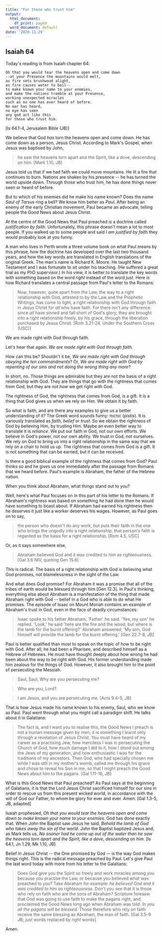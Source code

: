 ```yaml
---
title: "For those who trust him"
output:
  html_document:
    df_print: paged
  word_document: default
date: '2020-11-29'
---
```


## Isaiah 64

Today's reading is from Isaiah chapter 64:

```
Oh that you would tear the heavens open and come down
--at your Presence the mountains would melt,
as fire sets brushwood alight,
as fire causes water to boil--
to make known your name to your enemies,
and make the nations tremble at your Presence,
working unexpected miracles
such as no one has ever heard of before.
No ear has heard,
no eye has seen
any god act like this
for those who trust him.
```

[Is 64.1-4, Jerusalem Bible (JB)]

We believe that God *has* torn the heavens open and come down. He has come down as a person, Jesus Christ. According to Mark's Gospel, when Jesus was baptised by John,

> he saw the heavens torn apart and the Spirit, like a dove, descending on him. [Mark 1.10, JB]

Jesus told us that if we had faith we could move mountains. He lit a fire that continues to burn. Nations are shaken by his presence -- he has turned the world upside down. Through those who trust him, he has done things never seen or heard of before.

But to which of his enemies did he make his name known? Does the name *Saul of Tarsus* ring a bell? We know him better as *Paul*. After being an enemy of the early Christian movement, Paul became an advocate, telling people the Good News about Jesus Christ.

At the centre of the Good News that Paul preached is a doctrine called *justification by faith*. Unfortunately, this phrase doesn't mean a lot to most people. If you walked up to some people and said *I am justified by faith* they would probably look at you funny.

A man who lives in Perth wrote a three volume book on what Paul means by this phrase, how the doctrine has developed over the last two thousand years, and how the key words are translated in English translations of the original Greek. The man's name is Richard K. Moore. He taught New Testament and I was fortunate to sit under his teaching. (He suffered a great trial as my PhD supervisor.) In his view, it is better to translate the key words with something based on the word *right* instead of the word *just*. Here is how Richard translates a central passage from Paul's letter to the Romans:

> Now, however, quite apart from the Law, the way to a right relationship with God, attested to by the Law and the Prophetic Writings, has come to light, a right relationship with God through faith in Jesus Christ for *all* who have faith. For there isn't any difference: since *all* have sinned and fall short of God's glory, they are brought into a right relationship freely, by his grace, through the liberation purchased by Jesus Christ. [Rom 3.21-24, Under the Southern Cross (USC)]

We are made right with God through faith.

Let's hear that again. *We are made right with God through faith.*

How can this be? Shouldn't it be, *We are made right with God through obeying the ten commandments*? Or, *We are made right with God by repenting of our sins and not doing the wrong thing any more*?

In short, no. Those things are admirable but they are not the basis of a right relationship with God. They are things that go with the rightness that comes from God, but they are not *how* we get right with God.

The rightness of God, the rightness that comes from God, is a gift. It is a thing that God gives us when we rely on Him. We obtain it by faith.

So what is faith, and are there any examples to give us a better understanding of it? The Greek word sounds funny: πιϲτιϲ (*pistis*). It is variously translated as *faith*, *belief* or *trust*. So we obtain the rightness of God by believing Him, by trusting Him. Maybe an even better way to translate it is *reliance*. We put our faith in God, not our own efforts. We believe in God's power, not our own ability. We trust in God, not ourselves. We rely on God to bring us into a right relationship in the same way that we rely on a chair to hold us up. The rightness that comes from God is a gift. It is not something that can be earned, but it can be received.

Is there a good biblical example of the rightness that comes from God? Paul thinks so and he gives us one immediately after the passage from Romans that we heard before. Paul's example is Abraham, the father of the Hebrew nation.

When you think about Abraham, what things stand out to you?

Well, here's what Paul focuses on in this part of his letter to the Romans. If Abraham's rightness was based on something *he* had done then he would have something to boast about. If Abraham had earned his rightness then he deserves it just like a worker deserves his wages. However, as Paul goes on to say,

> the person who doesn't do any work, but puts their faith in the one who brings the ungodly into a right relationship, that person's faith is regarded as the basis for a right relationship. [Rom 4.5, USC]

Or, as it says somewhere else,

> Abraham believed God and it was credited to him as righteousness. [Gal 3.6 NIV, quoting Gen 15.6]

This is radical. The basis of a right relationship with God is believing what God promises, not blamelessness in the sight of the Law.

And what does God promise? For Abraham it was a promise that all of the tribes of earth would be blessed through him [Gen 12.3]. In Paul's thinking, everything else about Abraham is a manifestation of the thing that made Abraham right with God -- belief in a God who is able to do what He promises. The episode of Isaac on Mount Moriah contains an example of Abraham's trust in God, even in the face of deadly circumstances:

> Isaac spoke to his father Abraham, 'Father' he said. 'Yes, my son' he replied. 'Look,' he said 'here are the fire and the wood, but where is the lamb for the burnt offering?' Abraham answered, 'My son, God himself will provide the lamb for the burnt offering.' [Gen 22.7-8, JB]

Paul is better qualified than most to speak on the topic of how to be right with God. After all, he had been a Pharisee, and described himself as a Hebrew of Hebrews. He must have thought deeply about how wrong he had been about the way to be right with God. His former understanding made him zealous for the things of God. However, it also brought him to the point of persecuting the Messiah.

> Saul, Saul, Why are you persecuting me?

> Who are you, Lord?

> I am Jesus, and you are persecuting me. [Acts 9.4-5, JB]

That is how Jesus made his name known to his enemy, Saul, who we know as Paul. Paul went through what you might call a paradigm shift. He talks about it in Galatians:

> The fact is, and I want you to realise this, the Good News I preach is not a human message given by men, it is something I learnt only through a revelation of Jesus Christ. You must have heard of my career as a practising Jew, how merciless I was in persecuting the Church of God, how much damage I did to it, how I stood out among the Jews of my generation, and how enthusiastic I was for the traditions of my ancestors. Then God, who had specially chosen me while I was still in my mother's womb, called me through his grace and chose to reveal his Son in me, so that I might preach the Good News about him to the pagans. [Gal 1.11-16, JB]

What is this Good News that Paul preached? As Paul says at the beginning of Galatians, it is that the Lord Jesus Christ sacrificed himself for our sins in order to rescue us from this present wicked world, in accordance with the will of God our Father, to whom be glory for ever and ever. Amen. [Gal 1.3-5, JB, adapted]

Isaiah prophesied, *Oh that you would tear the heavens open and come down to make known your name to your enemies.* God has done exactly that. When John the Baptist saw Jesus he said, *Behold the lamb of God who takes away the sin of the world.* John the Baptist baptized Jesus and, as Mark tells us, *No sooner had he come up out of the water than he saw the heavens torn apart and the Spirit, like a dove, descending on him.* [Is 64.1, Jn 1.29, Mk 1.10, JB]

Belief in Jesus Christ -- the One promised by God -- is the way God makes things right. This is the radical message preached by Paul. Let's give Paul the last word today with more from his letter to the Galatians:

> Does God give you the Spirit so freely and work miracles among you because you practise the Law, or because you believed what was preached to you? Take Abraham for example: *he believed God and it was credited to him as righteousness.* Don't you see that it is those who rely on faith who are the sons of Abraham? Scripture foresaw that God was going to use faith to make the pagans right, and proclaimed the Good News long ago when Abraham was told: *In you all the pagans will be blessed.* Those therefore who rely on faith receive the same blessing as Abraham, the man of faith. [Gal 3.5-9 JB; *just* words replaced by *right* words]

Amen.